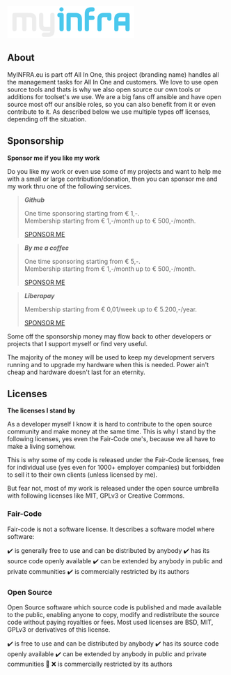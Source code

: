 [![MyINFRA.eu logo](../logo/myinfra-logo-grey.svg)](https://myinfra.eu)

## About

MyINFRA.eu is part off All In One, this project (branding name) handles all the management tasks for All In One and customers. We love to use open source tools and thats is why we also open source our own tools or additions for toolset's we use. We are a big fans off ansible and have open source most off our ansible roles, so you can also benefit from it or even contribute to it. As described below we use multiple types off licenses, depending off the situation.

## Sponsorship

**Sponsor me if you like my work**

Do you like my work or even use some of my projects and want to help me with a small or large contribution/donation, then you can sponsor me and my work thru one of the following services.

> ***Github***
> 
> One time sponsoring starting from € 1,-.\
> Membership starting from € 1,-/month up to € 500,-/month.
> 
> [SPONSOR ME](https://github.com/sponsors/Dennis-de-Houx?o=esb)

> ***By me a coffee***
> 
> One time sponsoring starting from € 5,-.\
> Membership starting from € 1,-/month up to € 500,-/month.
>
> [SPONSOR ME](https://buymeacoffee.com/dennis.de.houx)

> ***Liberapay***
>
> Membership starting from € 0,01/week up to € 5.200,-/year.
> 
> [SPONSOR ME](https://liberapay.com/CodeKill3R/donate)

Some off the sponsorship money may flow back to other developers or projects that I support myself or find very useful.

The majority of the money will be used to keep my development servers running and to upgrade my hardware when this is needed. Power ain't cheap and hardware doesn't last for an eternity.

## Licenses

**The licenses I stand by**

As a developer myself I know it is hard to contribute to the open source community and make money at the same time. This is why I stand by the following licenses, yes even the Fair-Code one's, because we all have to make a living somehow.

This is why some of my code is released under the Fair-Code licenses, free for individual use (yes even for 1000+ employer companies) but forbidden to sell it to their own clients (unless licensed by me).

But fear not, most of my work is released under the open source umbrella with following licenses like MIT, GPLv3 or Creative Commons.

### Fair-Code

Fair-code is not a software license. It describes a software model where software:

:heavy_check_mark: is generally free to use and can be distributed by anybody
:heavy_check_mark: has its source code openly available
:heavy_check_mark: can be extended by anybody in public and private communities
:heavy_check_mark: is commercially restricted by its authors

### Open Source

Open Source software which source code is published and made available to the public, enabling anyone to copy, modify and redistribute the source code without paying royalties or fees. Most used licenses are BSD, MIT, GPLv3 or derivatives of this license.

:heavy_check_mark: is free to use and can be distributed by anybody
:heavy_check_mark: has its source code openly available
:heavy_check_mark: can be extended by anybody in public and private communities
:no_entry_sign: :x: is commercially restricted by its authors
